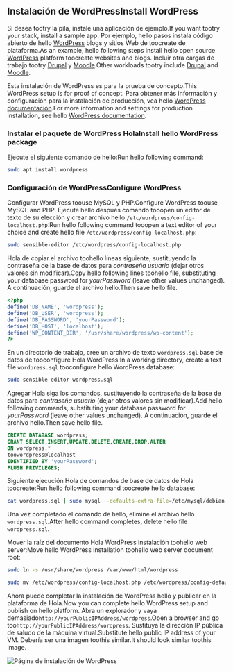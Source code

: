 ## <a name="install-wordpress"></a><span data-ttu-id="571f4-101">Instalación de WordPress</span><span class="sxs-lookup"><span data-stu-id="571f4-101">Install WordPress</span></span>

<span data-ttu-id="571f4-102">Si desea tootry la pila, instale una aplicación de ejemplo.</span><span class="sxs-lookup"><span data-stu-id="571f4-102">If you want tootry your stack, install a sample app.</span></span> <span data-ttu-id="571f4-103">Por ejemplo, hello pasos instala código abierto de hello [WordPress](https://wordpress.org/) blogs y sitios Web de toocreate de plataforma.</span><span class="sxs-lookup"><span data-stu-id="571f4-103">As an example, hello following steps install hello open source [WordPress](https://wordpress.org/) platform toocreate websites and blogs.</span></span> <span data-ttu-id="571f4-104">Incluir otra cargas de trabajo tootry [Drupal](http://www.drupal.org) y [Moodle](https://moodle.org/).</span><span class="sxs-lookup"><span data-stu-id="571f4-104">Other workloads tootry include [Drupal](http://www.drupal.org) and [Moodle](https://moodle.org/).</span></span> 

<span data-ttu-id="571f4-105">Esta instalación de WordPress es para la prueba de concepto.</span><span class="sxs-lookup"><span data-stu-id="571f4-105">This WordPress setup is for proof of concept.</span></span> <span data-ttu-id="571f4-106">Para obtener más información y configuración para la instalación de producción, vea hello [WordPress documentación](https://codex.wordpress.org/Main_Page).</span><span class="sxs-lookup"><span data-stu-id="571f4-106">For more information and settings for production installation, see hello [WordPress documentation](https://codex.wordpress.org/Main_Page).</span></span> 



### <a name="install-hello-wordpress-package"></a><span data-ttu-id="571f4-107">Instalar el paquete de WordPress Hola</span><span class="sxs-lookup"><span data-stu-id="571f4-107">Install hello WordPress package</span></span>

<span data-ttu-id="571f4-108">Ejecute el siguiente comando de hello:</span><span class="sxs-lookup"><span data-stu-id="571f4-108">Run hello following command:</span></span>

```bash
sudo apt install wordpress
```

### <a name="configure-wordpress"></a><span data-ttu-id="571f4-109">Configuración de WordPress</span><span class="sxs-lookup"><span data-stu-id="571f4-109">Configure WordPress</span></span>

<span data-ttu-id="571f4-110">Configurar WordPress toouse MySQL y PHP.</span><span class="sxs-lookup"><span data-stu-id="571f4-110">Configure WordPress toouse MySQL and PHP.</span></span> <span data-ttu-id="571f4-111">Ejecute hello después comando tooopen un editor de texto de su elección y crear archivo hello `/etc/wordpress/config-localhost.php`:</span><span class="sxs-lookup"><span data-stu-id="571f4-111">Run hello following command tooopen a text editor of your choice and create hello file `/etc/wordpress/config-localhost.php`:</span></span>

```bash
sudo sensible-editor /etc/wordpress/config-localhost.php
```
<span data-ttu-id="571f4-112">Hola de copiar el archivo toohello líneas siguiente, sustituyendo la contraseña de la base de datos para *contraseña usuario* (dejar otros valores sin modificar).</span><span class="sxs-lookup"><span data-stu-id="571f4-112">Copy hello following lines toohello file, substituting your database password for *yourPassword* (leave other values unchanged).</span></span> <span data-ttu-id="571f4-113">A continuación, guarde el archivo hello.</span><span class="sxs-lookup"><span data-stu-id="571f4-113">Then save hello file.</span></span>

```php
<?php
define('DB_NAME', 'wordpress');
define('DB_USER', 'wordpress');
define('DB_PASSWORD', 'yourPassword');
define('DB_HOST', 'localhost');
define('WP_CONTENT_DIR', '/usr/share/wordpress/wp-content');
?>
```

<span data-ttu-id="571f4-114">En un directorio de trabajo, cree un archivo de texto `wordpress.sql` base de datos de tooconfigure Hola WordPress:</span><span class="sxs-lookup"><span data-stu-id="571f4-114">In a working directory, create a text file `wordpress.sql` tooconfigure hello WordPress database:</span></span> 

```bash
sudo sensible-editor wordpress.sql
```

<span data-ttu-id="571f4-115">Agregar Hola siga los comandos, sustituyendo la contraseña de la base de datos para *contraseña usuario* (dejar otros valores sin modificar).</span><span class="sxs-lookup"><span data-stu-id="571f4-115">Add hello following commands, substituting your database password for *yourPassword* (leave other values unchanged).</span></span> <span data-ttu-id="571f4-116">A continuación, guarde el archivo hello.</span><span class="sxs-lookup"><span data-stu-id="571f4-116">Then save hello file.</span></span>

```sql
CREATE DATABASE wordpress;
GRANT SELECT,INSERT,UPDATE,DELETE,CREATE,DROP,ALTER
ON wordpress.*
toowordpress@localhost
IDENTIFIED BY 'yourPassword';
FLUSH PRIVILEGES;
```


<span data-ttu-id="571f4-117">Siguiente ejecución Hola de comandos de base de datos de Hola toocreate:</span><span class="sxs-lookup"><span data-stu-id="571f4-117">Run hello following command toocreate hello database:</span></span>

```bash
cat wordpress.sql | sudo mysql --defaults-extra-file=/etc/mysql/debian.cnf
```

<span data-ttu-id="571f4-118">Una vez completado el comando de hello, elimine el archivo hello `wordpress.sql`.</span><span class="sxs-lookup"><span data-stu-id="571f4-118">After hello command completes, delete hello file `wordpress.sql`.</span></span>

<span data-ttu-id="571f4-119">Mover la raíz del documento Hola WordPress instalación toohello web server:</span><span class="sxs-lookup"><span data-stu-id="571f4-119">Move hello WordPress installation toohello web server document root:</span></span>

```bash
sudo ln -s /usr/share/wordpress /var/www/html/wordpress

sudo mv /etc/wordpress/config-localhost.php /etc/wordpress/config-default.php
```

<span data-ttu-id="571f4-120">Ahora puede completar la instalación de WordPress hello y publicar en la plataforma de Hola.</span><span class="sxs-lookup"><span data-stu-id="571f4-120">Now you can complete hello WordPress setup and publish on hello platform.</span></span> <span data-ttu-id="571f4-121">Abra un explorador y vaya demasiado`http://yourPublicIPAddress/wordpress`.</span><span class="sxs-lookup"><span data-stu-id="571f4-121">Open a browser and go too`http://yourPublicIPAddress/wordpress`.</span></span> <span data-ttu-id="571f4-122">Sustituya la dirección IP pública de saludo de la máquina virtual.</span><span class="sxs-lookup"><span data-stu-id="571f4-122">Substitute hello public IP address of your VM.</span></span> <span data-ttu-id="571f4-123">Debería ser una imagen toothis similar.</span><span class="sxs-lookup"><span data-stu-id="571f4-123">It should look similar toothis image.</span></span>

![Página de instalación de WordPress](./media/virtual-machines-linux-tutorial-wordpress/wordpressstartpage.png)